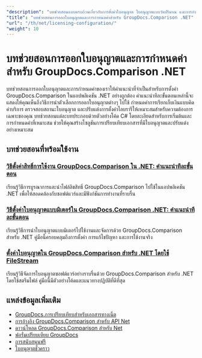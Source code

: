 ```yaml
---
"description": "บทช่วยสอนแบบครบถ้วนเกี่ยวกับการตั้งค่าใบอนุญาต ใบอนุญาตแบบวัดปริมาณ และการกำหนดค่า GroupDocs.Comparison สำหรับ .NET"
"title": "บทช่วยสอนการออกใบอนุญาตและการกำหนดค่าสำหรับ GroupDocs.Comparison .NET"
"url": "/th/net/licensing-configuration/"
"weight": 10
---
```


# บทช่วยสอนการออกใบอนุญาตและการกำหนดค่าสำหรับ GroupDocs.Comparison .NET

บทช่วยสอนการออกใบอนุญาตและการกำหนดค่าของเราให้คำแนะนำที่จำเป็นสำหรับการตั้งค่า GroupDocs.Comparison ในแอปพลิเคชัน .NET อย่างถูกต้อง คำแนะนำทีละขั้นตอนเหล่านี้จะแสดงให้คุณเห็นถึงวิธีการนำตัวเลือกการออกใบอนุญาตต่างๆ ไปใช้ กำหนดค่าการเรียกเก็บเงินแบบคิดค่าบริการ ตรวจสอบสถานะใบอนุญาต และปรับแต่งการตั้งค่าไลบรารีให้เหมาะสมสำหรับความต้องการเฉพาะของคุณ บทช่วยสอนแต่ละบทประกอบด้วยตัวอย่างโค้ด C# โดยละเอียดสำหรับการเริ่มต้นและการกำหนดค่าที่เหมาะสม ช่วยให้คุณสร้างโซลูชันการเปรียบเทียบเอกสารที่มีใบอนุญาตและปรับแต่งอย่างเหมาะสม

## บทช่วยสอนที่พร้อมใช้งาน

### [วิธีตั้งค่าสิทธิ์การใช้งาน GroupDocs.Comparison ใน .NET: คำแนะนำทีละขั้นตอน](./setting-up-groupdocs-comparison-license-net/)
เรียนรู้วิธีการบูรณาการและนำไฟล์ลิขสิทธิ์ GroupDocs.Comparison ไปใช้ในแอปพลิเคชัน .NET เพื่อให้สอดคล้องกับซอฟต์แวร์และมีฟังก์ชันการทำงานที่ราบรื่น

### [วิธีตั้งค่าใบอนุญาตแบบมิเตอร์ใน GroupDocs.Comparison .NET: คำแนะนำทีละขั้นตอน](./master-metered-license-groupdocs-comparison-net/)
เรียนรู้วิธีการนำใบอนุญาตแบบมิเตอร์ไปใช้งานและจัดการด้วย GroupDocs.Comparison สำหรับ .NET คู่มือนี้ครอบคลุมถึงการตั้งค่า การแก้ไขปัญหา และการใช้งานจริง

### [ตั้งค่าใบอนุญาตใน GroupDocs.Comparison สำหรับ .NET โดยใช้ FileStream](./set-license-file-stream-groupdocs-comparison-dotnet/)
เรียนรู้วิธีจัดการใบอนุญาตซอฟต์แวร์อย่างราบรื่นด้วย GroupDocs.Comparison สำหรับ .NET โดยใช้สตรีมไฟล์ คู่มือนี้มีตัวอย่างโค้ดและแนวทางปฏิบัติที่ดีที่สุด

## แหล่งข้อมูลเพิ่มเติม

- [GroupDocs.การเปรียบเทียบสำหรับเอกสารทางเน็ต](https://docs.groupdocs.com/comparison/net/)
- [การอ้างอิง GroupDocs.Comparison สำหรับ API Net](https://reference.groupdocs.com/comparison/net/)
- [ดาวน์โหลด GroupDocs.Comparison สำหรับ Net](https://releases.groupdocs.com/comparison/net/)
- [ฟอรั่มเปรียบเทียบ GroupDocs](https://forum.groupdocs.com/c/comparison)
- [การสนับสนุนฟรี](https://forum.groupdocs.com/)
- [ใบอนุญาตชั่วคราว](https://purchase.groupdocs.com/temporary-license/)